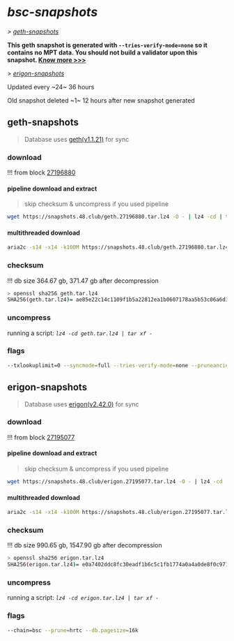 # *bsc-snapshots*


*\> [geth-snapshots](#geth-snapshots)*

**This geth snapshot is generated with `--tries-verify-mode=none` so it contains no MPT data. You should not build a validator upon this snapshot. [Know more >>>](https://github.com/bnb-chain/bsc/pull/926)**

*\> [erigon-snapshots](#erigon-snapshots)*

Updated every ~24~ 36 hours

Old snapshot deleted ~1~ 12 hours after new snapshot generated

## geth-snapshots


> Database uses [geth(v1.1.21)](https://github.com/bnb-chain/bsc/releases/tag/v1.1.21) for sync


### download

<!-- begin_geth -->

!!! from block [27196880](https://bscscan.com/block/27196880)

#### pipeline download and extract
> skip checksum & uncompress if you used pipeline
```bash
wget https://snapshots.48.club/geth.27196880.tar.lz4 -O - | lz4 -cd | tar xf -
```

#### multithreaded download

```bash
aria2c -s14 -x14 -k100M https://snapshots.48.club/geth.27196880.tar.lz4 -o geth.tar.lz4
```


### checksum

!!! db size 364.67 gb, 371.47 gb after decompression
```bash
> openssl sha256 geth.tar.lz4
SHA256(geth.tar.lz4)= ae85e22c14c1109f1b5a22812ea1b0607178aa5b53c06a6d32f4809dc3491546
```

<!-- end_geth -->

### uncompress


running a script: _`lz4 -cd geth.tar.lz4 | tar xf -`_


### flags


```bash
--txlookuplimit=0 --syncmode=full --tries-verify-mode=none --pruneancient=true --diffblock=5000
```


## erigon-snapshots


> Database uses [erigon(v2.42.0)](https://github.com/ledgerwatch/erigon/releases/tag/v2.42.0) for sync


### download

<!-- begin_erigon -->

!!! from block [27195077](https://bscscan.com/block/27195077)

#### pipeline download and extract
> skip checksum & uncompress if you used pipeline
```bash
wget https://snapshots.48.club/erigon.27195077.tar.lz4 -O - | lz4 -cd | tar xf -
```

#### multithreaded download

```bash
aria2c -s14 -x14 -k100M https://snapshots.48.club/erigon.27195077.tar.lz4 -o erigon.tar.lz4
```


### checksum

!!! db size 990.65 gb, 1547.90 gb after decompression
```bash
> openssl sha256 erigon.tar.lz4
SHA256(erigon.tar.lz4)= e0a7402ddc8fc30eadf1b6c5c1fb1774a0a4a0de8f0c9710c017167ba4eb4757
```

<!-- end_erigon -->


### uncompress


running a script: _`lz4 -cd erigon.tar.lz4 | tar xf -`_


### flags


```bash
--chain=bsc --prune=hrtc --db.pagesize=16k
```
